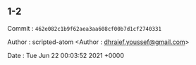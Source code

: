 ## 1-2 

 Commit : `462e082c1b9f62aea3aa608cf00b7d1cf2740331`

 Author : scripted-atom <Author : dhraief.youssef@gmail.com> 

 Date 	: Tue Jun 22 00:03:52 2021 +0000 

